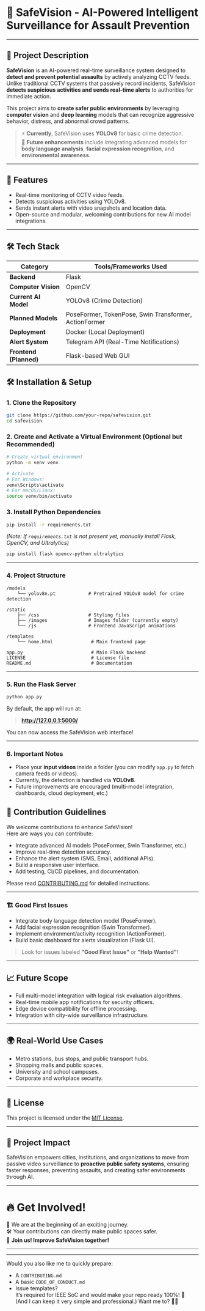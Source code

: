 # 🚨 SafeVision - AI-Powered Intelligent Surveillance for Assault Prevention

---

## 📖 Project Description

**SafeVision** is an AI-powered real-time surveillance system designed to **detect and prevent potential assaults** by actively analyzing CCTV feeds. Unlike traditional CCTV systems that passively record incidents, SafeVision **detects suspicious activities and sends real-time alerts** to authorities for immediate action.

This project aims to **create safer public environments** by leveraging **computer vision** and **deep learning** models that can recognize aggressive behavior, distress, and abnormal crowd patterns.

> ⚡ **Currently**, SafeVision uses **YOLOv8** for basic crime detection.  
> 🚧 **Future enhancements** include integrating advanced models for **body language analysis**, **facial expression recognition**, and **environmental awareness**.

---

## 🚀 Features

- Real-time monitoring of CCTV video feeds.
- Detects suspicious activities using YOLOv8.
- Sends instant alerts with video snapshots and location data.
- Open-source and modular, welcoming contributions for new AI model integrations.

---

## 🛠 Tech Stack

| Category                  | Tools/Frameworks Used                          |
|----------------------------|-------------------------------------------------|
| **Backend**                | Flask                                           |
| **Computer Vision**        | OpenCV                                          |
| **Current AI Model**       | YOLOv8 (Crime Detection)                        |
| **Planned Models**         | PoseFormer, TokenPose, Swin Transformer, ActionFormer |
| **Deployment**             | Docker (Local Deployment)                      |
| **Alert System**           | Telegram API (Real-Time Notifications)          |
| **Frontend (Planned)**     | Flask-based Web GUI                             |


## 🛠 Installation & Setup

### 1. Clone the Repository

```bash
git clone https://github.com/your-repo/safevision.git
cd safevision
```

### 2. Create and Activate a Virtual Environment (Optional but Recommended)

```bash
# Create virtual environment
python -m venv venv

# Activate
# For Windows:
venv\Scripts\activate
# For macOS/Linux:
source venv/bin/activate
```

### 3. Install Python Dependencies

```bash
pip install -r requirements.txt
```
*(Note: If `requirements.txt` is not present yet, manually install Flask, OpenCV, and Ultralytics)*

```bash
pip install flask opencv-python ultralytics
```

---

### 4. Project Structure

```
/models
    └── yolov8n.pt            # Pretrained YOLOv8 model for crime detection

/static
    ├── /css                  # Styling files
    ├── /images               # Images folder (currently empty)
    └── /js                   # Frontend JavaScript animations

/templates
    └── home.html              # Main frontend page

app.py                         # Main Flask backend
LICENSE                        # License file
README.md                      # Documentation
```

---

### 5. Run the Flask Server

```bash
python app.py
```

By default, the app will run at:  
> **http://127.0.0.1:5000/**

You can now access the SafeVision web interface!

---

### 6. Important Notes

- Place your **input videos** inside a folder (you can modify `app.py` to fetch camera feeds or videos).
- Currently, the detection is handled via **YOLOv8**.
- Future improvements are encouraged (multi-model integration, dashboards, cloud deployment, etc.)

## 🤝 Contribution Guidelines

We welcome contributions to enhance SafeVision!  
Here are ways you can contribute:

- Integrate advanced AI models (PoseFormer, Swin Transformer, etc.)
- Improve real-time detection accuracy.
- Enhance the alert system (SMS, Email, additional APIs).
- Build a responsive user interface.
- Add testing, CI/CD pipelines, and documentation.

Please read [CONTRIBUTING.md](CONTRIBUTING.md) for detailed instructions.

---
### 🏗 Good First Issues

- Integrate body language detection model (PoseFormer).
- Add facial expression recognition (Swin Transformer).
- Implement environment/activity recognition (ActionFormer).
- Build basic dashboard for alerts visualization (Flask UI).

> Look for issues labeled **"Good First Issue"** or **"Help Wanted"**!

---

## 📈 Future Scope

- Full multi-model integration with logical risk evaluation algorithms.
- Real-time mobile app notifications for security officers.
- Edge device compatibility for offline processing.
- Integration with city-wide surveillance infrastructure.

---

## 🌍 Real-World Use Cases

- Metro stations, bus stops, and public transport hubs.
- Shopping malls and public spaces.
- University and school campuses.
- Corporate and workplace security.

---

## 📜 License

This project is licensed under the [MIT License](LICENSE).

---

## 🌟 Project Impact

SafeVision empowers cities, institutions, and organizations to move from passive video surveillance to **proactive public safety systems**, ensuring faster responses, preventing assaults, and creating safer environments through AI.

---

# 🔥 Get Involved!

🚀 We are at the beginning of an exciting journey.  
🛠️ Your contributions can directly make public spaces safer.  
🌟 **Join us! Improve SafeVision together!**

---

---

Would you also like me to quickly prepare:

- A `CONTRIBUTING.md`
- A basic `CODE_OF_CONDUCT.md`
- Issue templates?  
It’s required for IEEE SoC and would make your repo ready 100%! 🚀  
(And I can keep it very simple and professional.) Want me to? 📄✨